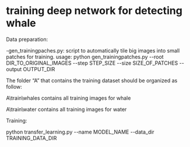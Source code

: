 # training deep network for detecting whale

Data preparation:

-gen_trainingpaches.py: script to automatically tile big images into small patches for training.
usage:
python gen_trainingpatches.py --root DIR_TO_ORIGINAL_IMAGES --step STEP_SIZE --size SIZE_OF_PATCHES --output OUTPUT_DIR

The folder “A” that contains the training dataset should be organized as follow:

A\train\whales contains all training images for whale

A\train\water contains all training images for water 


Training: 

python transfer_learning.py --name MODEL_NAME --data_dir TRAINING_DATA_DIR

